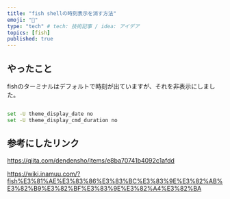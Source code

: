 ```yaml
---
title: "fish shellの時刻表示を消す方法"
emoji: "🎹"
type: "tech" # tech: 技術記事 / idea: アイデア
topics: [fish]
published: true
---
```



## やったこと
fishのターミナルはデフォルトで時刻が出ていますが、それを非表示にしました。

```bash

set -U theme_display_date no 
set -U theme_display_cmd_duration no

```


## 参考にしたリンク

https://qiita.com/dendensho/items/e8ba70741b4092c1afdd

https://wiki.inamuu.com/?fish%E3%81%AE%E3%83%86%E3%83%BC%E3%83%9E%E3%82%AB%E3%82%B9%E3%82%BF%E3%83%9E%E3%82%A4%E3%82%BA
